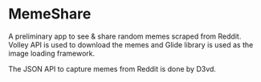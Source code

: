 # MemeShare

A preliminary app to see & share random memes scraped from Reddit. Volley API is used to download the memes and Glide library is used as the image loading framework.

The JSON API to capture memes from Reddit is done by D3vd.
